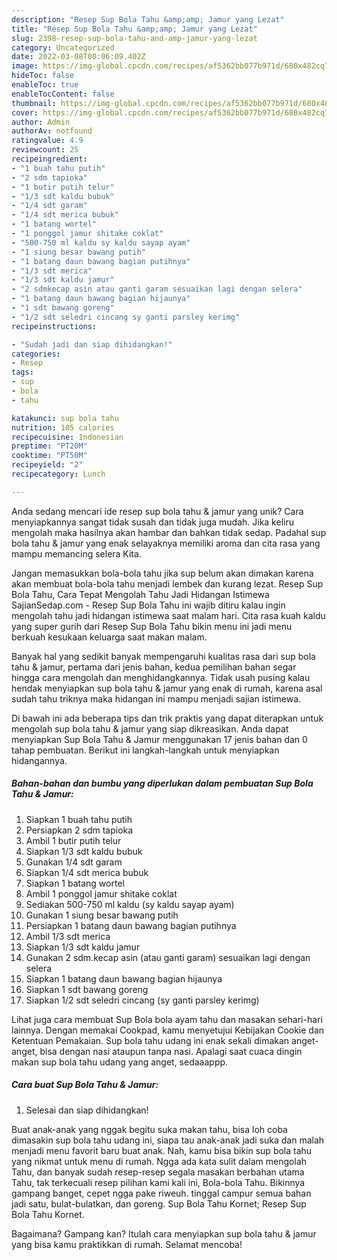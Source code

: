 ```yaml
---
description: "Resep Sup Bola Tahu &amp;amp; Jamur yang Lezat"
title: "Resep Sup Bola Tahu &amp;amp; Jamur yang Lezat"
slug: 2398-resep-sup-bola-tahu-and-amp-jamur-yang-lezat
category: Uncategorized
date: 2022-03-08T00:06:09.402Z
image: https://img-global.cpcdn.com/recipes/af5362bb077b971d/680x482cq70/sup-bola-tahu-jamur-foto-resep-utama.jpg
hideToc: false
enableToc: true
enableTocContent: false
thumbnail: https://img-global.cpcdn.com/recipes/af5362bb077b971d/680x482cq70/sup-bola-tahu-jamur-foto-resep-utama.jpg
cover: https://img-global.cpcdn.com/recipes/af5362bb077b971d/680x482cq70/sup-bola-tahu-jamur-foto-resep-utama.jpg
author: Admin
authorAv: notfound
ratingvalue: 4.9
reviewcount: 25
recipeingredient:
- "1 buah tahu putih"
- "2 sdm tapioka"
- "1 butir putih telur"
- "1/3 sdt kaldu bubuk"
- "1/4 sdt garam"
- "1/4 sdt merica bubuk"
- "1 batang wortel"
- "1 ponggol jamur shitake coklat"
- "500-750 ml kaldu sy kaldu sayap ayam"
- "1 siung besar bawang putih"
- "1 batang daun bawang bagian putihnya"
- "1/3 sdt merica"
- "1/3 sdt kaldu jamur"
- "2 sdmkecap asin atau ganti garam sesuaikan lagi dengan selera"
- "1 batang daun bawang bagian hijaunya"
- "1 sdt bawang goreng"
- "1/2 sdt seledri cincang sy ganti parsley kerimg"
recipeinstructions:

- "Sudah jadi dan siap dihidangkan!"
categories:
- Resep
tags:
- sup
- bola
- tahu

katakunci: sup bola tahu 
nutrition: 105 calories
recipecuisine: Indonesian
preptime: "PT20M"
cooktime: "PT50M"
recipeyield: "2"
recipecategory: Lunch

---
```





Anda sedang mencari ide resep sup bola tahu &amp; jamur yang unik? Cara menyiapkannya sangat tidak susah dan tidak juga mudah. Jika keliru mengolah maka hasilnya akan hambar dan bahkan tidak sedap. Padahal sup bola tahu &amp; jamur yang enak selayaknya memiliki aroma dan cita rasa yang mampu memancing selera Kita.





Jangan memasukkan bola-bola tahu jika sup belum akan dimakan karena akan membuat bola-bola tahu menjadi lembek dan kurang lezat. Resep Sup Bola Tahu, Cara Tepat Mengolah Tahu Jadi Hidangan Istimewa SajianSedap.com - Resep Sup Bola Tahu ini wajib ditiru kalau ingin mengolah tahu jadi hidangan istimewa saat malam hari. Cita rasa kuah kaldu yang super gurih dari Resep Sup Bola Tahu bikin menu ini jadi menu berkuah kesukaan keluarga saat makan malam.

Banyak hal yang sedikit banyak mempengaruhi kualitas rasa dari sup bola tahu &amp; jamur, pertama dari jenis bahan, kedua pemilihan bahan segar hingga cara mengolah dan menghidangkannya. Tidak usah pusing kalau hendak menyiapkan sup bola tahu &amp; jamur yang enak di rumah, karena asal sudah tahu triknya maka hidangan ini mampu menjadi sajian istimewa.






Di bawah ini ada beberapa tips dan trik praktis yang dapat diterapkan untuk mengolah sup bola tahu &amp; jamur yang siap dikreasikan. Anda dapat menyiapkan Sup Bola Tahu &amp; Jamur menggunakan 17 jenis bahan dan 0 tahap pembuatan. Berikut ini langkah-langkah untuk menyiapkan hidangannya.

<!--inarticleads1-->

##### Bahan-bahan dan bumbu yang diperlukan dalam pembuatan Sup Bola Tahu &amp; Jamur:

1. Siapkan 1 buah tahu putih
1. Persiapkan 2 sdm tapioka
1. Ambil 1 butir putih telur
1. Siapkan 1/3 sdt kaldu bubuk
1. Gunakan 1/4 sdt garam
1. Siapkan 1/4 sdt merica bubuk
1. Siapkan 1 batang wortel
1. Ambil 1 ponggol jamur shitake coklat
1. Sediakan 500-750 ml kaldu (sy kaldu sayap ayam)
1. Gunakan 1 siung besar bawang putih
1. Persiapkan 1 batang daun bawang bagian putihnya
1. Ambil 1/3 sdt merica
1. Siapkan 1/3 sdt kaldu jamur
1. Gunakan 2 sdm.kecap asin (atau ganti garam) sesuaikan lagi dengan selera
1. Siapkan 1 batang daun bawang bagian hijaunya
1. Siapkan 1 sdt bawang goreng
1. Siapkan 1/2 sdt seledri cincang (sy ganti parsley kerimg)


Lihat juga cara membuat Sup Bola bola ayam tahu dan masakan sehari-hari lainnya. Dengan memakai Cookpad, kamu menyetujui Kebijakan Cookie dan Ketentuan Pemakaian. Sup bola tahu udang ini enak sekali dimakan anget-anget, bisa dengan nasi ataupun tanpa nasi. Apalagi saat cuaca dingin makan sup bola tahu udang yang anget, sedaaappp. 

<!--inarticleads2-->

##### Cara buat Sup Bola Tahu &amp; Jamur:


1. Selesai dan siap dihidangkan!

Buat anak-anak yang nggak begitu suka makan tahu, bisa loh coba dimasakin sup bola tahu udang ini, siapa tau anak-anak jadi suka dan malah menjadi menu favorit baru buat anak. Nah, kamu bisa bikin sup bola tahu yang nikmat untuk menu di rumah. Ngga ada kata sulit dalam mengolah Tahu, dan banyak sudah resep-resep segala masakan berbahan utama Tahu, tak terkecuali resep pilihan kami kali ini, Bola-bola Tahu. Bikinnya gampang banget, cepet ngga pake riweuh. tinggal campur semua bahan jadi satu, bulat-bulatkan, dan goreng. Sup Bola Tahu Kornet; Resep Sup Bola Tahu Kornet. 

Bagaimana? Gampang kan? Itulah cara menyiapkan sup bola tahu &amp; jamur yang bisa kamu praktikkan di rumah. Selamat mencoba!
